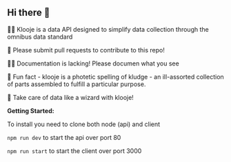 ## Hi there 👋

🙋‍♀️ Klooje is a data API designed to simplify data collection through the omnibus data standard

🌈 Please submit pull requests to contribute to this repo!

👩‍💻 Documentation is lacking! Please documen what you see

🍿 Fun fact - klooje is a photetic spelling of kludge - an ill-assorted collection of parts assembled to fulfill a particular purpose.

🧙 Take care of data like a wizard with klooje!

**Getting Started:**

To install you need to clone both node (api) and client

```npm run dev``` to start the api over port 80

```npm run start``` to start the client over port 3000
